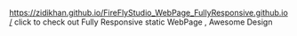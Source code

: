 https://zidikhan.github.io/FireFlyStudio_WebPage_FullyResponsive.github.io/ click to check out
Fully Responsive static WebPage , Awesome Design 

